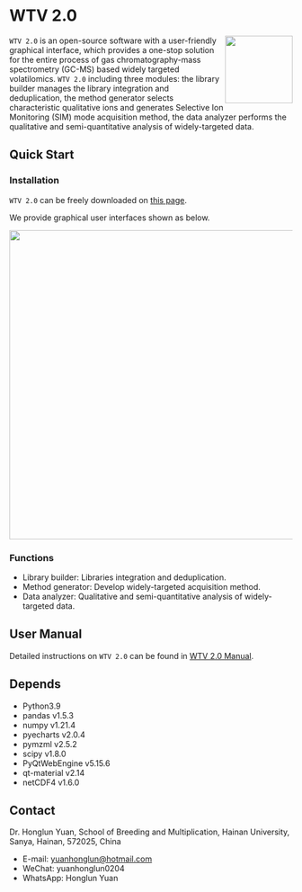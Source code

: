 # WTV 2.0
<img src = "https://github.com/yuanhonglun/WTV_2.0/assets/65593710/b6705639-4ea0-4992-ab3c-c5aa8dd7c501" align="right" width = "120" height = "120">

`WTV 2.0` is an open-source software with a user-friendly graphical interface, which provides a one-stop solution for the entire process of gas chromatography-mass spectrometry (GC-MS) based widely targeted volatilomics. `WTV 2.0` including three modules: the library builder manages the library integration and deduplication, the method generator selects characteristic qualitative ions and generates Selective Ion Monitoring (SIM) mode acquisition method, the data analyzer performs the qualitative and semi-quantitative analysis of widely-targeted data.

## Quick Start
### Installation
`WTV 2.0` can be freely downloaded on [this page](https://github.com/yuanhonglun/WTV_2.0/releases/).

We provide graphical user interfaces shown as below.

<img src = "https://github.com/yuanhonglun/WTV_2.0/assets/65593710/f88ba74a-de47-4e7e-bf9b-89047c754cf5" width = "550" >

### Functions
- Library builder: Libraries integration and deduplication.
- Method generator: Develop widely-targeted acquisition method.
- Data analyzer: Qualitative and semi-quantitative analysis of widely-targeted data.

## User Manual
Detailed instructions on `WTV 2.0` can be found in [WTV 2.0 Manual](https://github.com/yuanhonglun/WTV_2.0/blob/main/WTV_2_manual.pdf).

## Depends
- Python3.9
- pandas v1.5.3
- numpy v1.21.4
- pyecharts v2.0.4
- pymzml v2.5.2
- scipy v1.8.0
- PyQtWebEngine v5.15.6
- qt-material v2.14
- netCDF4 v1.6.0

## Contact
Dr. Honglun Yuan, School of Breeding and Multiplication, Hainan University, Sanya, Hainan, 572025, China
- E-mail: yuanhonglun@hotmail.com
- WeChat: yuanhonglun0204
- WhatsApp: Honglun Yuan